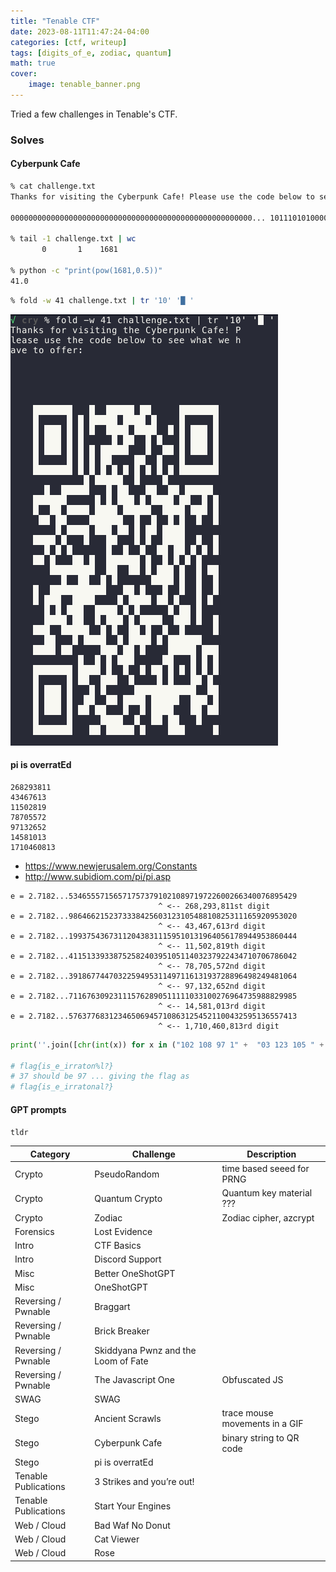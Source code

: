 ```yaml
---
title: "Tenable CTF"
date: 2023-08-11T11:47:24-04:00
categories: [ctf, writeup]
tags: [digits_of_e, zodiac, quantum]
math: true
cover:
    image: tenable_banner.png
---
```


Tried a few challenges in Tenable's CTF. 

<!--more-->

### Solves
#### Cyberpunk Cafe
```bash
% cat challenge.txt
Thanks for visiting the Cyberpunk Cafe! Please use the code below to see what we have to offer:

000000000000000000000000000000000000000000000000000000... 10111010100000101100101000101110100

% tail -1 challenge.txt | wc
       0       1    1681

% python -c "print(pow(1681,0.5))"
41.0
```

```bash
% fold -w 41 challenge.txt | tr '10' '█ '
```
![](2023-08-11-11-58-23.png)



#### pi is overratEd

```
268293811
43467613
11502819
78705572
97132652
14581013
1710460813
```
* https://www.newjerusalem.org/Constants
* http://www.subidiom.com/pi/pi.asp

```
e = 2.7182...534655571565717573791021089719722600266340076895429
                                 ^ <-- 268,293,811st digit
e = 2.7182...986466215237333842560312310548810825311165920953020
                                 ^ <-- 43,467,613rd digit
e = 2.7182...199375436731120438311159510131964056178944953860444
                                 ^ <-- 11,502,819th digit
e = 2.7182...411513393387525824039510511403237922434710706786042
                                 ^ <-- 78,705,572nd digit
e = 2.7182...391867744703225949531149711613193728896498249481064
                                 ^ <-- 97,132,652nd digit
e = 2.7182...711676309231115762890511111033100276964735988829985
                                 ^ <-- 14,581,013rd digit
e = 2.7182...576377683123465069457108631254521100432595136557413
                                 ^ <-- 1,710,460,813rd digit
```
```python
print(''.join([chr(int(x)) for x in ("102 108 97 1" +  "03 123 105 " + "115 95 101 31 " + "95 105 114 "+ "114 97 116 1" + "05 111 110 3" + "7 108 63 125").split()]))

# flag{is_e_irraton%l?}
# 37 should be 97 ... giving the flag as 
# flag{is_e_irratonal?}
```

#### GPT prompts
`tldr`



|Category|Challenge|Description
|----|----|----
|Crypto|PseudoRandom| time based seeed for PRNG
|Crypto|Quantum Crypto| Quantum key material ???
|Crypto|Zodiac| Zodiac cipher, azcrypt
|Forensics|Lost Evidence|
|Intro|CTF Basics|
|Intro|Discord Support|
|Misc|Better OneShotGPT|
|Misc|OneShotGPT|
|Reversing / Pwnable|Braggart|
|Reversing / Pwnable|Brick Breaker|
|Reversing / Pwnable|Skiddyana Pwnz and the Loom of Fate|
|Reversing / Pwnable|The Javascript One|Obfuscated JS
|SWAG|SWAG|
|Stego|Ancient Scrawls|trace mouse movements in a GIF
|Stego|Cyberpunk Cafe|binary string to QR code
|Stego|pi is overratEd|
|Tenable Publications|3 Strikes and you’re out!|
|Tenable Publications|Start Your Engines|
|Web / Cloud|Bad Waf No Donut|
|Web / Cloud|Cat Viewer|
|Web / Cloud|Rose|
